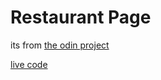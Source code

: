 # Restaurant Page

its from [the odin project](https://www.theodinproject.com/paths/full-stack-javascript/courses/javascript/lessons/restaurant-page)

[live code](https://jasoncassella.github.io/Restaurant-Page/)
